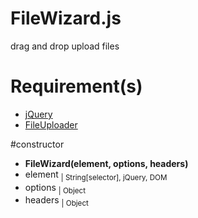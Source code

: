 # FileWizard.js
drag and drop upload files

# Requirement(s)
* [jQuery][1]
* [FileUploader][2]

#constructor
- **FileWizard(element, options, headers)**
 - element <sub>| String[selector], jQuery, DOM</sub>
 - options <sub>| Object</sub>
 - headers <sub>| Object</sub>
 
[1]: http://jquery.com/
[2]: https://github.com/cresjie/FileUploader.js
